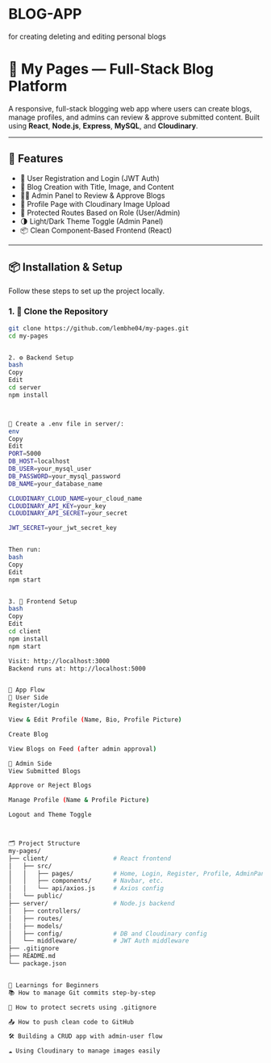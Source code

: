# BLOG-APP
for creating deleting and editing personal blogs 
# 📝 My Pages — Full-Stack Blog Platform

A responsive, full-stack blogging web app where users can create blogs, manage profiles, and admins can review & approve submitted content. Built using **React**, **Node.js**, **Express**, **MySQL**, and **Cloudinary**.

---

## 🚀 Features

- 👥 User Registration and Login (JWT Auth)
- 📝 Blog Creation with Title, Image, and Content
- 👩‍💼 Admin Panel to Review & Approve Blogs
- 🧑 Profile Page with Cloudinary Image Upload
- 🔐 Protected Routes Based on Role (User/Admin)
- 🌗 Light/Dark Theme Toggle (Admin Panel)
- 📦 Clean Component-Based Frontend (React)

---

## 📦 Installation & Setup

Follow these steps to set up the project locally.

### 1. 📁 Clone the Repository

```bash
git clone https://github.com/lembhe04/my-pages.git
cd my-pages


2. ⚙️ Backend Setup
bash
Copy
Edit
cd server
npm install



📄 Create a .env file in server/:
env
Copy
Edit
PORT=5000
DB_HOST=localhost
DB_USER=your_mysql_user
DB_PASSWORD=your_mysql_password
DB_NAME=your_database_name

CLOUDINARY_CLOUD_NAME=your_cloud_name
CLOUDINARY_API_KEY=your_key
CLOUDINARY_API_SECRET=your_secret

JWT_SECRET=your_jwt_secret_key


Then run:
bash
Copy
Edit
npm start


3. 🎨 Frontend Setup
bash
Copy
Edit
cd client
npm install
npm start

Visit: http://localhost:3000
Backend runs at: http://localhost:5000


🔄 App Flow
👤 User Side
Register/Login

View & Edit Profile (Name, Bio, Profile Picture)

Create Blog

View Blogs on Feed (after admin approval)

👮 Admin Side
View Submitted Blogs

Approve or Reject Blogs

Manage Profile (Name & Profile Picture)

Logout and Theme Toggle



🗂️ Project Structure
my-pages/
├── client/                  # React frontend
│   ├── src/
│   │   ├── pages/           # Home, Login, Register, Profile, AdminPanel, CreateBlog
│   │   ├── components/      # Navbar, etc.
│   │   └── api/axios.js     # Axios config
│   └── public/
├── server/                  # Node.js backend
│   ├── controllers/
│   ├── routes/
│   ├── models/
│   ├── config/              # DB and Cloudinary config
│   └── middleware/          # JWT Auth middleware
├── .gitignore
├── README.md
└── package.json


🧠 Learnings for Beginners
📚 How to manage Git commits step-by-step

🔐 How to protect secrets using .gitignore

📤 How to push clean code to GitHub

🛠️ Building a CRUD app with admin-user flow

☁️ Using Cloudinary to manage images easily
